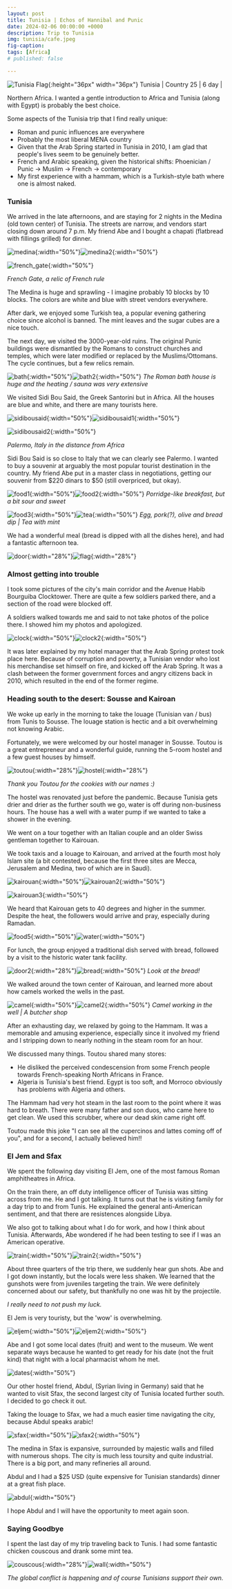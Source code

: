 ```yaml
---
layout: post
title: Tunisia | Echos of Hannibal and Punic
date: 2024-02-06 00:00:00 +0000
description: Trip to Tunisia
img: tunisia/cafe.jpeg 
fig-caption:
tags: [Africa] 
# published: false

---
```


![Tunisia Flag]({{site.baseurl}}/assets/img/flags/4x3/tn.svg){:height="36px" width="36px"} Tunisia \| Country 25 \| 6 day \|

Northern Africa. I wanted a gentle introduction to Africa and Tunisia (along with Egypt) is probably the best choice.  

Some aspects of the Tunisia trip that I find really unique:
* Roman and punic influences are everywhere
* Probably the most liberal MENA country
* Given that the Arab Spring started in Tunisia in 2010, I am glad that people's lives seem to be genuinely better.
* French and Arabic speaking, given the historical shifts: Phoenician / Punic -> Muslim -> French -> contemporary 
* My first experience with a hammam, which is a Turkish-style bath where one is almost naked.

### Tunisia

We arrived in the late afternoons, and are staying for 2 nights in the Medina (old town center) of Tunisia. The streets are narrow, and vendors start closing down around 7 p.m. My friend Abe and I bought a chapati (flatbread with fillings grilled) for dinner. 

![medina]({{site.baseurl}}/assets/img/tunisia/medina.jpeg){:width="50%"}![medina2]({{site.baseurl}}/assets/img/tunisia/medina2.jpeg){:width="50%"}

![french_gate]({{site.baseurl}}/assets/img/tunisia/french_gate.jpeg){:width="50%"}

*French Gate, a relic of French rule*

The Medina is huge and sprawling - I imagine probably 10 blocks by 10 blocks. The colors are white and blue with street vendors everywhere. 

After dark, we enjoyed some Turkish tea, a popular evening gathering choice since alcohol is banned. The mint leaves and the sugar cubes are a nice touch. 

The next day, we visited the 3000-year-old ruins. The original Punic buildings were dismantled by the Romans to construct churches and temples, which were later modified or replaced by the Muslims/Ottomans. The cycle continues, but a few relics remain. 

![bath]({{site.baseurl}}/assets/img/tunisia/bath.jpeg){:width="50%"}![bath2]({{site.baseurl}}/assets/img/tunisia/bath2.jpeg){:width="50%"}
*The Roman bath house is huge and the heating / sauna was very extensive*

We visited Sidi Bou Said, the Greek Santorini but in Africa. All the houses are blue and white, and there are many tourists here. 

![sidibousaid]({{site.baseurl}}/assets/img/tunisia/sidibousaid.jpeg){:width="50%"}![sidibousaid1]({{site.baseurl}}/assets/img/tunisia/sidibousaid1.jpeg){:width="50%"}

![sidibousaid2]({{site.baseurl}}/assets/img/tunisia/sidibousaid2.jpeg){:width="50%"}

*Palermo, Italy in the distance from Africa*

Sidi Bou Said is so close to Italy that we can clearly see Palermo. I wanted to buy a souvenir at arguably the most popular tourist destination in the country. My friend Abe put in a master class in negotiations, getting our souvenir from $220 dinars to $50 (still overpriced, but okay).

![food1]({{site.baseurl}}/assets/img/tunisia/food1.jpeg){:width="50%"}![food2]({{site.baseurl}}/assets/img/tunisia/food2.jpeg){:width="50%"}
*Porridge-like breakfast, but a bit sour and sweet*

![food3]({{site.baseurl}}/assets/img/tunisia/food3.jpeg){:width="50%"}![tea]({{site.baseurl}}/assets/img/tunisia/tea.jpeg){:width="50%"}
*Egg, pork(?), olive and bread dip \| Tea with mint*

We had a wonderful meal (bread is dipped with all the dishes here), and had a fantastic afternoon tea. 

![door]({{site.baseurl}}/assets/img/tunisia/door.jpeg){:width="28%"}![flag]({{site.baseurl}}/assets/img/tunisia/flag.jpeg){:width="28%"}

### Almost getting into trouble

I took some pictures of the city's main corridor and the Avenue Habib Bourguiba Clocktower. There are quite a few soldiers parked there, and a section of the road were blocked off. 

A soldiers walked towards me and said to not take photos of the police there. I showed him my photos and apologized. 

![clock]({{site.baseurl}}/assets/img/tunisia/clock.jpeg){:width="50%"}![clock2]({{site.baseurl}}/assets/img/tunisia/clock2.jpeg){:width="50%"}

It was later explained by my hotel manager that the Arab Spring protest took place here. Because of corruption and poverty, a Tunisian vendor who lost his merchandise set himself on fire, and kicked off the Arab Spring. It was a clash between the former government forces and angry citizens back in 2010, which resulted in the end of the former regime.

### Heading south to the desert: Sousse and Kairoan

We woke up early in the morning to take the louage (Tunisian van / bus) from Tunis to Sousse. The louage station is hectic and a bit overwhelming not knowing Arabic. 

Fortunately, we were welcomed by our hostel manager in Sousse. Toutou is a great entrepreneur and a wonderful guide, running the 5-room hostel and a few guest houses by himself. 

![toutou]({{site.baseurl}}/assets/img/tunisia/toutou.jpeg){:width="28%"}![hostel]({{site.baseurl}}/assets/img/tunisia/hostel.jpeg){:width="28%"}

*Thank you Toutou for the cookies with our names :)*

The hostel was renovated just before the pandemic. Because Tunisia gets drier and drier as the further south we go, water is off during non-business hours. The house has a well with a water pump if we wanted to take a shower in the evening. 

We went on a tour together with an Italian couple and an older Swiss gentleman together to Kairouan. 

We took taxis and a louage to Kairouan, and arrived at the fourth most holy Islam site (a bit contested, because the first three sites are Mecca, Jerusalem and Medina, two of which are in Saudi). 

![kairouan]({{site.baseurl}}/assets/img/tunisia/kairouan.jpeg){:width="50%"}![kairouan2]({{site.baseurl}}/assets/img/tunisia/kairouan2.jpeg){:width="50%"}

![kairouan3]({{site.baseurl}}/assets/img/tunisia/kairouan3.jpeg){:width="50%"}

We heard that Kairouan gets to 40 degrees and higher in the summer. Despite the heat, the followers would arrive and pray, especially during Ramadan. 

![food5]({{site.baseurl}}/assets/img/tunisia/food5.jpeg){:width="50%"}![water]({{site.baseurl}}/assets/img/tunisia/water.jpeg){:width="50%"}

For lunch, the group enjoyed a traditional dish served with bread, followed by a visit to the historic water tank facility.

![door2]({{site.baseurl}}/assets/img/tunisia/door2.jpeg){:width="28%"}![bread]({{site.baseurl}}/assets/img/tunisia/bread.jpeg){:width="50%"}
*Look at the bread!*

We walked around the town center of Kairouan, and learned more about how camels worked the wells in the past. 

![camel]({{site.baseurl}}/assets/img/tunisia/camel.jpeg){:width="50%"}![camel2]({{site.baseurl}}/assets/img/tunisia/camel2.jpeg){:width="50%"}
*Camel working in the well \| A butcher shop*

After an exhausting day, we relaxed by going to the Hammam. It was a memorable and amusing experience, especially since it involved my friend and I stripping down to nearly nothing in the steam room for an hour.

We discussed many things. Toutou shared many stores:
* He disliked the perceived condescension from some French people towards French-speaking North Africans in France.
* Algeria is Tunisia's best friend. Egypt is too soft, and Morroco obviously has problems with Algeria and others. 

The Hammam had very hot steam in the last room to the point where it was hard to breath. There were many father and son duos, who came here to get clean. We used this scrubber, where our dead skin came right off. 

Toutou made this joke "I can see all the cupercinos and lattes coming off of you", and for a second, I actually believed him!! 

### El Jem and Sfax

We spent the following day visiting El Jem, one of the most famous Roman amphitheatres in Africa. 

On the train there, an off duty intelligence officer of Tunisia was sitting across from me. He and I got talking. It turns out that he is visiting family for a day trip to and from Tunis. He explained the general anti-American sentiment, and that there are resistences alongside Libya. 

We also got to talking about what I do for work, and how I think about Tunisia. Afterwards, Abe wondered if he had been testing to see if I was an American operative.

![train]({{site.baseurl}}/assets/img/tunisia/train.jpeg){:width="50%"}![train2]({{site.baseurl}}/assets/img/tunisia/train2.jpeg){:width="50%"}

About three quarters of the trip there, we suddenly hear gun shots. Abe and I got down instantly, but the locals were less shaken. We learned that the gunshots were from juveniles targeting the train. We were definitely concerned about our safety, but thankfully no one was hit by the projectile. 

*I really need to not push my luck.*

El Jem is very touristy, but the 'wow' is overwhelming. 

![eljem]({{site.baseurl}}/assets/img/tunisia/eljem.jpeg){:width="50%"}![eljem2]({{site.baseurl}}/assets/img/tunisia/eljem2.jpeg){:width="50%"}

Abe and I got some local dates (fruit) and went to the museum. We went separate ways because he wanted to get ready for his date (not the fruit kind) that night with a local pharmacist whom he met. 

![dates]({{site.baseurl}}/assets/img/tunisia/dates.jpeg){:width="50%"}

Our other hostel friend, Abdul, (Syrian living in Germany) said that he wanted to visit Sfax, the second largest city of Tunisia located further south. I decided to go check it out. 

Taking the louage to Sfax, we had a much easier time navigating the city, because Abdul speaks arabic! 

![sfax]({{site.baseurl}}/assets/img/tunisia/sfax.jpeg){:width="50%"}![sfax2]({{site.baseurl}}/assets/img/tunisia/sfax2.jpeg){:width="50%"}

The medina in Sfax is expansive, surrounded by majestic walls and filled with numerous shops. The city is much less toursity and quite industrial. There is a big port, and many refineries all around. 

Abdul and I had a $25 USD (quite expensive for Tunisian standards) dinner at a great fish place. 

![abdul]({{site.baseurl}}/assets/img/tunisia/abdul.jpeg){:width="50%"}

I hope Abdul and I will have the opportunity to meet again soon.

### Saying Goodbye

I spent the last day of my trip traveling back to Tunis. I had some fantastic chicken couscous and drank some mint tea. 

![couscous]({{site.baseurl}}/assets/img/tunisia/couscous.jpeg){:width="28%"}![wall]({{site.baseurl}}/assets/img/tunisia/wall.jpeg){:width="50%"}

*The global conflict is happening and of course Tunisians support their own.*
